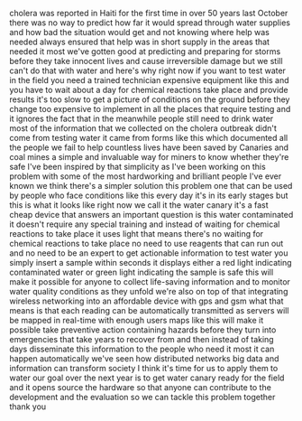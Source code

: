 
cholera was reported in Haiti for the
first time in over 50 years last October
there was no way to predict how far it
would spread through water supplies and
how bad the situation would get and not
knowing where help was needed always
ensured that help was in short supply in
the areas that needed it most we&#39;ve
gotten good at predicting and preparing
for storms before they take innocent
lives and cause irreversible damage but
we still can&#39;t do that with water and
here&#39;s why right now if you want to test
water in the field you need a trained
technician expensive equipment like this
and you have to wait about a day for
chemical reactions take place and
provide results it&#39;s too slow to get a
picture of conditions on the ground
before they change too expensive to
implement in all the places that require
testing and it ignores the fact that in
the meanwhile people still need to drink
water most of the information that we
collected on the cholera outbreak didn&#39;t
come from testing water it came from
forms like this which documented all the
people we fail to help countless lives
have been saved by Canaries and coal
mines a simple and invaluable way for
miners to know whether they&#39;re safe I&#39;ve
been inspired by that simplicity as I&#39;ve
been working on this problem with some
of the most hardworking and brilliant
people I&#39;ve ever known we think there&#39;s
a simpler solution this problem one that
can be used by people who face
conditions like this every day it&#39;s in
its early stages but this is what it
looks like right now we call it the
water canary it&#39;s a fast cheap device
that answers an important question is
this water contaminated it doesn&#39;t
require any special training and instead
of waiting for chemical reactions to
take place it uses light that means
there&#39;s no waiting for chemical
reactions to take place no need to use
reagents that can run out and no need to
be an expert to get actionable
information to test water you simply
insert a sample within seconds it
displays either a red light indicating
contaminated water
or green light indicating the sample is
safe this will make it possible for
anyone to collect life-saving
information and to monitor water quality
conditions as they unfold we&#39;re also on
top of that integrating wireless
networking into an affordable device
with gps and gsm what that means is that
each reading can be automatically
transmitted as servers will be mapped in
real-time with enough users maps like
this will make it possible take
preventive action containing hazards
before they turn into emergencies that
take years to recover from and then
instead of taking days disseminate this
information to the people who need it
most it can happen automatically we&#39;ve
seen how distributed networks big data
and information can transform society I
think it&#39;s time for us to apply them to
water our goal over the next year is to
get water canary ready for the field and
it opens source the hardware so that
anyone can contribute to the development
and the evaluation so we can tackle this
problem together thank
you

